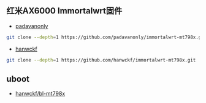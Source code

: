 ## 红米AX6000 Immortalwrt固件
- [padavanonly](https://github.com/padavanonly/immortalwrt-mt798x)
```bash
git clone --depth=1 https://github.com/padavanonly/immortalwrt-mt798x.git
```
- [hanwckf](https://github.com/hanwckf/immortalwrt-mt798x)
```bash
git clone --depth=1 https://github.com/hanwckf/immortalwrt-mt798x.git
```
## uboot
- [hanwckf/bl-mt798x](https://github.com/hanwckf/bl-mt798x)
